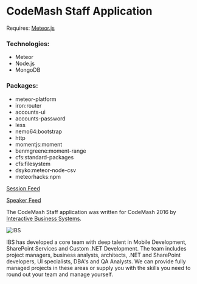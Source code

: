 # CodeMash Staff Application #

Requires:
[Meteor.js](https://www.meteor.com/install)


### Technologies: ###
* Meteor
* Node.js
* MongoDB

### Packages: ###
* meteor-platform
* iron:router
* accounts-ui
* accounts-password
* less
* nemo64:bootstrap
* http
* momentjs:moment
* benmgreene:moment-range
* cfs:standard-packages
* cfs:filesystem
* dsyko:meteor-node-csv
* meteorhacks:npm

[Session Feed](https://cmprod-speakers.azurewebsites.net/api/sessionsdata)

[Speaker Feed](https://cmprod-speakers.azurewebsites.net/api/speakersdata)

The CodeMash Staff application was written for CodeMash 2016 by [Interactive Business Systems](http://www.ibs.com/it-consulting/it-solutions/managed-it-solutions.cmsx).

![IBS](https://avatars1.githubusercontent.com/u/931099?v=3&s=200)

IBS has developed a core team with deep talent in Mobile Development, SharePoint Services 
and Custom .NET Development. The team includes project managers, business analysts, architects, 
.NET and SharePoint developers, UI specialists, DBA's and QA Analysts. We can provide fully 
managed projects in these areas or supply you with the skills you need to round out your 
team and manage yourself.